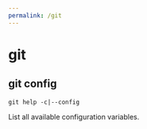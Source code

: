 ```yaml
---
permalink: /git
---
```

# git

## git config

```shell
git help -c|--config
```
List all available configuration variables.